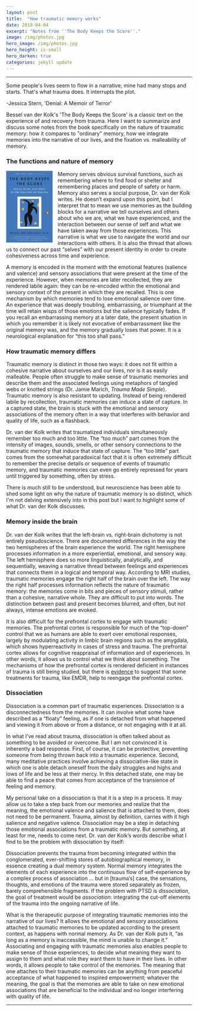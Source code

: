 ```yaml
---
layout: post
title:  "How traumatic memory works"
date: 2019-04-04
excerpt: "Notes from ''The Body Keeps the Score''."
image: /img/photos.jpg
hero_image: /img/photos.jpg
hero_height: is-small
hero_darken: true
categories: jekyll update
---
```


-----

<div class="box">
  <p>
Some people's lives seem to flow in a narrative; mine had many stops and starts. That's what trauma does. It interrupts the plot.
  </p>
  <p>
  	-Jessica Stern, 'Denial: A Memoir of Terror'
  </p>
</div>

Bessel van der Kolk's 'The Body Keeps the Score' is a classic text on the experience of and recovery from trauma. Here I want to summarize and discuss some notes from the book specifically on the nature of traumatic memory: how it compares to "ordinary" memory, how we integrate memories into the narrative of our lives, and the fixation vs. malleability of memory.

<h3>The functions and nature of memory</h3>

<img style="float: left; margin-right: 1em;" width="25%" height="25%" src="/img/bodyscore.jpg">

Memory serves obvious survival functions, such as remembering where to find food or shelter and remembering places and people of safety or harm. Memory also serves a social purpose, Dr. van der Kolk writes. He doesn’t expand upon this point, but I interpret that to mean we use memories as the building blocks for a narrative we tell ourselves and others about who we are, what we have experienced, and the interaction between our sense of self and what we have taken away from those experiences. This narrative is what we use to navigate the world and our interactions with others. It is also the thread that allows us to connect our past “selves” with our present identity in order to create cohesiveness across time and experience.

A memory is encoded in the moment with the emotional features (salience and valence) and sensory associations that were present at the time of the experience. However, when memories are later recollected, they are rendered labile again: they can be re-encoded within the emotional and sensory context of the present in which they are recalled. This is one mechanism by which memories tend to lose emotional salience over time. An experience that was deeply troubling, embarrassing, or triumphant at the time will retain wisps of those emotions but the salience typically fades. If you recall an embarrassing memory at a later date, the present situation in which you remember it is likely not evocative of embarrassment like the original memory was, and the memory gradually loses that power. It is a neurological explanation for “this too shall pass.”

<h3>How traumatic memory differs</h3>

Traumatic memory is distinct in those two ways: it does not fit within a cohesive narrative about ourselves and our lives, nor is it as easily malleable. People often struggle to make sense of traumatic memories and describe them and the associated feelings using metaphors of tangled webs or knotted strings (Dr. Jamie Marich, *Trauma Made Simple*). Traumatic memory is also resistant to updating. Instead of being rendered labile by recollection, traumatic memories can induce a state of capture. In a captured state, the brain is stuck with the emotional and sensory associations of the memory often in a way that interferes with behavior and quality of life, such as a flashback. 

Dr. van der Kolk writes that traumatized individuals simultaneously remember too much and too little. The “too much” part comes from the intensity of images, sounds, smells, or other sensory connections to the traumatic memory that induce that state of capture. The “too little” part comes from the somewhat paradoxical fact that it is often extremely difficult to remember the precise details or sequence of events of traumatic memory, and traumatic memories can even go entirely repressed for years until triggered by something, often by stress.

There is much still to be understood, but neuroscience has been able to shed some light on why the nature of traumatic memory is so distinct, which I'm not delving extensively into in this post but I want to highlight some of what Dr. van der Kolk discusses.

<h3>Memory inside the brain</h3>

Dr. van der Kolk writes that the left-brain vs. right-brain dichotomy is not entirely pseudoscience. There are documented differences in the way the two hemispheres of the brain experience the world. The right hemisphere processes information in a more experiential, emotional, and sensory way. The left hemisphere does so more linguistically, analytically, and sequentially, weaving a narrative thread between feelings and experiences that connects them in a logical and temporal way. According to MRI studies, traumatic memories engage the right half of the brain over the left. The way the right half processes information reflects the nature of traumatic memory: the memories come in bits and pieces of sensory stimuli, rather than a cohesive, narrative whole. They are difficult to put into words. The distinction between past and present becomes blurred, and often, but not always, intense emotions are evoked.

It is also difficult for the prefrontal cortex to engage with traumatic memories. The prefrontal cortex is responsible for much of the “top-down” control that we as humans are able to exert over emotional responses, largely by modulating activity in limbic brain regions such as the amygdala, which shows hyperreactivity in cases of stress and trauma. The prefrontal cortex allows for cognitive reappraisal of information and of experiences. In other words, it allows us to control what we think about something. The mechanisms of how the prefrontal cortex is rendered deficient in instances of trauma is still being studied, but there is [evidence]( https://www.ncbi.nlm.nih.gov/pmc/articles/PMC6442104/) to suggest that some treatments for trauma, like EMDR, help to reengage the prefrontal cortex.

<h3>Dissociation</h3>

Dissociation is a common part of traumatic experiences. Dissociation is a disconnectedness from the memories. It can involve what some have described as a “floaty” feeling, as if one is detached from what happened and viewing it from above or from a distance, or not engaging with it at all. 

In what I’ve read about trauma, dissociation is often talked about as something to be avoided or overcome. But I am not convinced it is inherently a bad response. First, of course, it can be protective, preventing someone from being thrown back into a traumatic experience. Second, many meditative practices involve achieving a dissociative-like state in which one is able detach oneself from the daily struggles and highs and lows of life and be less at their mercy. In this detached state, one may be able to find a peace that comes from acceptance of the transience of feeling and memory.

My personal take on a dissociation is that it is a step in a process. It may allow us to take a step back from our memories and realize that the meaning, the emotional valence and salience that is attached to them, does not need to be permanent. Trauma, almost by definition, carries with it high salience and negative valence. Dissociation may be a step in detaching those emotional associations from a traumatic memory. But something, at least for me, needs to come next. Dr. van der Kolk’s words describe what I find to be the problem with dissociation by itself:

<div class="box">
  <p>
Dissociation prevents the trauma from becoming integrated within the conglomerated, ever-shifting stores of autobiographical memory, in essence creating a dual memory system. Normal memory integrates the elements of each experience into the continuous flow of self-experience by a complex process of association … but in [trauma’s] case, the sensations, thoughts, and emotions of the trauma were stored separately as frozen, barely comprehensible fragments. If the problem with PTSD is <i>dissociation</i>, the goal of treatment would be <i>association</i>: integrating the cut-off elements of the trauma into the ongoing narrative of life.
  </p>
</div>

What is the therapeutic purpose of integrating traumatic memories into the narrative of our lives? It allows the emotional and sensory associations attached to traumatic memories to be updated according to the present context, as happens with normal memory. As Dr. van der Kolk puts it, “as long as a memory is inaccessible, the mind is unable to change it.” Associating and engaging with traumatic memories also enables people to make sense of those experiences, to decide what meaning they want to assign to them and what role they want them to have in their lives. In other words, it allows people to take control of the memories. The meaning that one attaches to their traumatic memories can be anything from peaceful acceptance of what happened to inspired empowerment; whatever the meaning, the goal is that the memories are able to take on new emotional associations that are beneficial to the individual and no longer interfering with quality of life.

-----